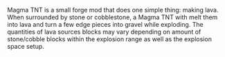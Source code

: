 Magma TNT is a small forge mod that does one simple thing: making lava. When surrounded by stone or cobblestone, a Magma TNT with melt them into lava and turn a few edge pieces into gravel while exploding. The quantities of lava sources blocks may vary depending on amount of stone/cobble blocks within the explosion range as well as the explosion space setup. 
